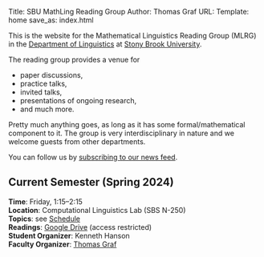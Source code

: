 Title: SBU MathLing Reading Group
Author: Thomas Graf
URL:
Template: home
save_as: index.html

This is the website for the Mathematical Linguistics Reading Group (MLRG) in the [Department of Linguistics](http://linguistics.stonybrook.edu) at [Stony Brook University](http://www.stonybrook.edu).

The reading group provides a venue for

- paper discussions,
- practice talks,
- invited talks,
- presentations of ongoing research,
- and much more.

Pretty much anything goes, as long as it has some formal/mathematical component to it.
The group is very interdisciplinary in nature and we welcome guests from other departments.

You can follow us by [subscribing to our news feed](http://complab-stonybrook.github.io/mlrg/feeds/all.atom.xml).


## Current Semester (Spring 2024)

**Time**: Friday, 1:15&ndash;2:15  
**Location**: Computational Linguistics Lab (SBS N-250)  
**Topics**: see [Schedule]({filename}/pages/schedule.mdown)  
**Readings**: [Google Drive](https://drive.google.com/drive/folders/0B09645QdWLiYVVRjSElwcVkwaTg?resourcekey=0-BA5sxi9pxqh_LL4oXtF8Xg&usp=sharing) (access restricted)  
**Student Organizer**: Kenneth Hanson  
**Faculty Organizer**: [Thomas Graf](https://www.thomasgraf.net)
